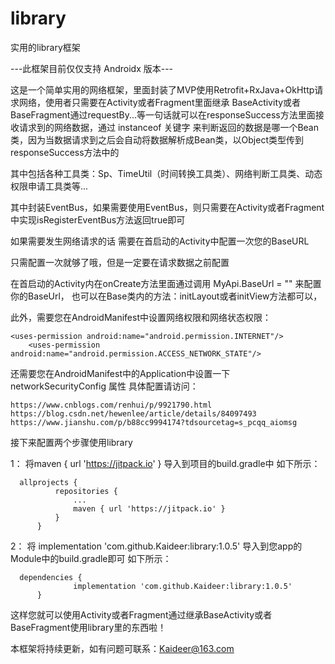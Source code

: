 # library
实用的library框架

---此框架目前仅仅支持 Androidx 版本---

这是一个简单实用的网络框架，里面封装了MVP使用Retrofit+RxJava+OkHttp请求网络，使用者只需要在Activity或者Fragment里面继承
BaseActivity或者BaseFragment通过requestBy...等一句话就可以在responseSuccess方法里面接收请求到的网络数据，通过 instanceof 关键字
来判断返回的数据是哪一个Bean类，因为当数据请求到之后会自动将数据解析成Bean类，以Object类型传到responseSuccess方法中的

其中包括各种工具类：Sp、TimeUtil（时间转换工具类）、网络判断工具类、动态权限申请工具类等...

其中封装EventBus，如果需要使用EventBus，则只需要在Activity或者Fragment中实现isRegisterEventBus方法返回true即可

如果需要发生网络请求的话 需要在首启动的Activity中配置一次您的BaseURL

只需配置一次就够了哦，但是一定要在请求数据之前配置

在首启动的Activity内在onCreate方法里面通过调用 MyApi.BaseUrl = ""  来配置你的BaseUrl，
也可以在Base类内的方法：initLayout或者initView方法都可以，

此外，需要您在AndroidManifest中设置网络权限和网络状态权限：

	<uses-permission android:name="android.permission.INTERNET"/>
    	<uses-permission android:name="android.permission.ACCESS_NETWORK_STATE"/>
	
还需要您在AndroidManifest中的Application中设置一下  networkSecurityConfig 属性
具体配置请访问：

	https://www.cnblogs.com/renhui/p/9921790.html  
	https://blog.csdn.net/hewenlee/article/details/84097493  
	https://www.jianshu.com/p/b88cc9994174?tdsourcetag=s_pcqq_aiomsg  


接下来配置两个步骤使用library

1：
  将maven { url 'https://jitpack.io' } 导入到项目的build.gradle中
  如下所示：

      allprojects {
		      repositories {
			      ...
			      maven { url 'https://jitpack.io' }
		      }
	      }
        
2：
  将 implementation 'com.github.Kaideer:library:1.0.5' 导入到您app的Module中的build.gradle即可
  如下所示：
  
      dependencies {
	              implementation 'com.github.Kaideer:library:1.0.5'
	      }
        
        
这样您就可以使用Activity或者Fragment通过继承BaseActivity或者BaseFragment使用library里的东西啦！        

本框架将持续更新，如有问题可联系：Kaideer@163.com
